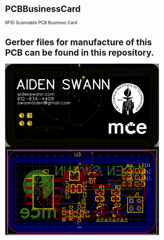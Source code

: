 # PCBBusinessCard
RFID Scannable PCB Business Card

# Gerber files for manufacture of this PCB can be found in this repository. 

![alt text](https://github.com/swannaiden/PCBBusinessCard/blob/main/pcb_thumb.png?raw=true)
